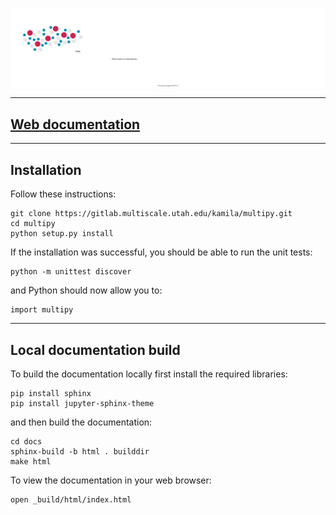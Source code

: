 ![Screenshot](docs/images/multipy-readme.svg)

------

## [Web documentation](https://multipy-lib.readthedocs.io/)

------

## Installation

Follow these instructions:

```
git clone https://gitlab.multiscale.utah.edu/kamila/multipy.git
cd multipy
python setup.py install
```

If the installation was successful, you should be able to run the unit tests:

```
python -m unittest discover
```

and Python should now allow you to:

```
import multipy
```

------

## Local documentation build

To build the documentation locally first install the required libraries:

```
pip install sphinx
pip install jupyter-sphinx-theme
```

and then build the documentation:

```
cd docs
sphinx-build -b html . builddir
make html
```

To view the documentation in your web browser:

```
open _build/html/index.html
```
